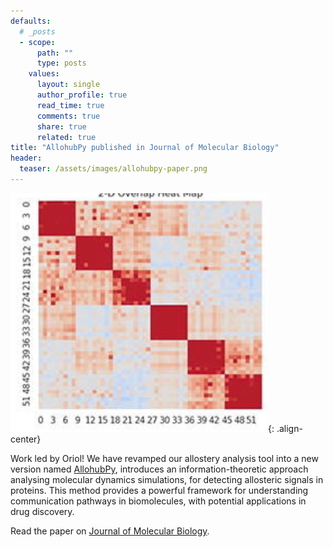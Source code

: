 ```yaml
---
defaults:
  # _posts
  - scope:
      path: ""
      type: posts
    values:
      layout: single
      author_profile: true
      read_time: true
      comments: true
      share: true
      related: true
title: "AllohubPy published in Journal of Molecular Biology"
header:
  teaser: /assets/images/allohubpy-paper.png
---
```


![image-center](/assets/images/allohubpy-paper.png){: .align-center}

Work led by Oriol! We have revamped our allostery analysis tool into a new version named [AllohubPy](https://github.com/Fraternalilab/AlloHubPy), introduces an information-theoretic approach analysing molecular dynamics simulations, for detecting allosteric signals in proteins. This method provides a powerful framework for understanding communication pathways in biomolecules, with potential applications in drug discovery.

Read the paper on [Journal of Molecular Biology](https://doi.org/10.1016/j.jmb.2025.168969).
